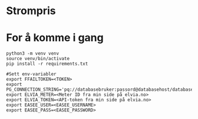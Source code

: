 # Strompris

# For å komme i gang
    python3 -m venv venv
    source venv/bin/activate
    pip install -r requirements.txt

    #Sett env-variabler
    export FFAILTOKEN=<TOKEN>
    export PG_CONNECTION_STRING='pq://databasebruker:passord@databasehost/databasenavn'
    export ELVIA_METER=<Meter ID fra min side på elvia.no>
    export ELVIA_TOKEN=<API-token fra min side på elvia.no>
    export EASEE_USER=<EASEE_USERNAME>
    export EASEE_PASS=<EASEE_PASSWORD>
